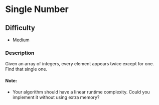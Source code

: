 # Single Number

## Difficulty
- Medium

### Description
Given an array of integers, every element appears twice except for one. Find that single one.

#### Note:
- Your algorithm should have a linear runtime complexity. Could you implement it without using extra memory?
